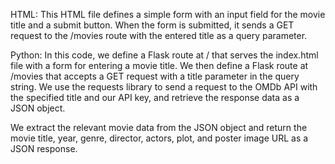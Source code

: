 HTML:
This HTML file defines a simple form with an input field for the movie title and a submit button. When the form is submitted, it sends a GET request to the /movies route with the entered title as a query parameter.

Python:
In this code, we define a Flask route at / that serves the index.html file with a form for entering a movie title. We then define a Flask route at /movies that accepts a GET request with a title parameter in the query string. We use the requests library to send a request to the OMDb API with the specified title and our API key, and retrieve the response data as a JSON object.

We extract the relevant movie data from the JSON object and return the movie title, year, genre, director, actors, plot, and poster image URL as a JSON response.
